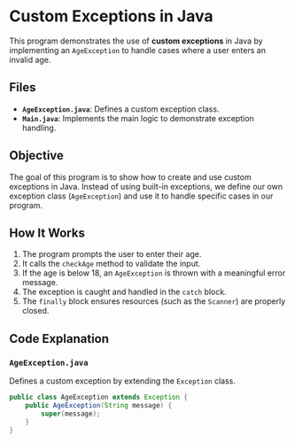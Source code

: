 # Custom Exceptions in Java

This program demonstrates the use of **custom exceptions** in Java by implementing an `AgeException` to handle cases where a user enters an invalid age. 

## Files

- **`AgeException.java`**: Defines a custom exception class.
- **`Main.java`**: Implements the main logic to demonstrate exception handling.

## Objective

The goal of this program is to show how to create and use custom exceptions in Java. Instead of using built-in exceptions, we define our own exception class (`AgeException`) and use it to handle specific cases in our program.

## How It Works

1. The program prompts the user to enter their age.
2. It calls the `checkAge` method to validate the input.
3. If the age is below 18, an `AgeException` is thrown with a meaningful error message.
4. The exception is caught and handled in the `catch` block.
5. The `finally` block ensures resources (such as the `Scanner`) are properly closed.

## Code Explanation

### `AgeException.java`
Defines a custom exception by extending the `Exception` class.

```java
public class AgeException extends Exception {
    public AgeException(String message) {
        super(message);
    }
}
